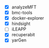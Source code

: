 - [x] analyzeMFT
- [x] bmc-tools
- [x] docker-explorer
- [x] hindsight
- [ ] iLEAPP
- [X] recuperabit
- [x] yarGen
